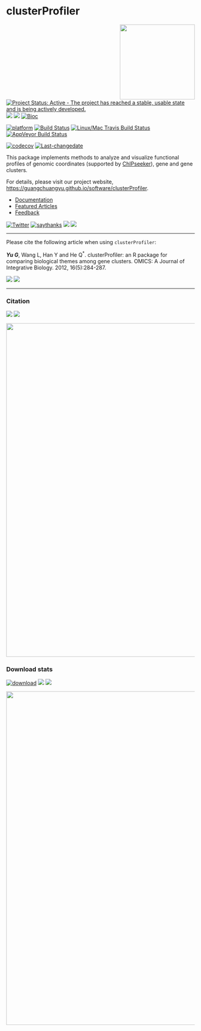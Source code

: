 # clusterProfiler

<img src="https://raw.githubusercontent.com/Bioconductor/BiocStickers/master/clusterProfiler/clusterProfiler.png" height="200" align="right" />

[![Project Status: Active - The project has reached a stable, usable
state and is being actively
developed.](http://www.repostatus.org/badges/latest/active.svg)](http://www.repostatus.org/#active)
[![](https://img.shields.io/badge/release%20version-3.10.1-green.svg)](https://www.bioconductor.org/packages/clusterProfiler)
[![](https://img.shields.io/badge/devel%20version-3.11.1-green.svg)](https://github.com/guangchuangyu/clusterProfiler)
[![Bioc](http://www.bioconductor.org/shields/years-in-bioc/clusterProfiler.svg)](https://www.bioconductor.org/packages/devel/bioc/html/clusterProfiler.html#since)

[![platform](http://www.bioconductor.org/shields/availability/devel/clusterProfiler.svg)](https://www.bioconductor.org/packages/devel/bioc/html/clusterProfiler.html#archives)
[![Build
Status](http://www.bioconductor.org/shields/build/devel/bioc/clusterProfiler.svg)](https://bioconductor.org/checkResults/devel/bioc-LATEST/clusterProfiler/)
[![Linux/Mac Travis Build
Status](https://img.shields.io/travis/GuangchuangYu/clusterProfiler/master.svg?label=Mac%20OSX%20%26%20Linux)](https://travis-ci.org/GuangchuangYu/clusterProfiler)
[![AppVeyor Build
Status](https://img.shields.io/appveyor/ci/Guangchuangyu/clusterProfiler/master.svg?label=Windows)](https://ci.appveyor.com/project/GuangchuangYu/clusterProfiler)

[![codecov](https://codecov.io/gh/GuangchuangYu/clusterProfiler/branch/master/graph/badge.svg)](https://codecov.io/gh/GuangchuangYu/clusterProfiler/)
[![Last-changedate](https://img.shields.io/badge/last%20change-2019--04--16-green.svg)](https://github.com/GuangchuangYu/clusterProfiler/commits/master)

This package implements methods to analyze and visualize functional
profiles of genomic coordinates (supported by
[ChIPseeker](http://www.bioconductor.org/packages/ChIPseeker)), gene and
gene clusters.

For details, please visit our project website,
<https://guangchuangyu.github.io/software/clusterProfiler>.

  - [Documentation](https://guangchuangyu.github.io/software/clusterProfiler/documentation/)
  - [Featured
    Articles](https://guangchuangyu.github.io/software/clusterProfiler/featuredArticles/)
  - [Feedback](https://guangchuangyu.github.io/software/clusterProfiler/#feedback)

[![Twitter](https://img.shields.io/twitter/url/http/shields.io.svg?style=social&logo=twitter)](https://twitter.com/intent/tweet?hashtags=clusterProfiler&url=http://online.liebertpub.com/doi/abs/10.1089/omi.2011.0118&screen_name=guangchuangyu)
[![saythanks](https://img.shields.io/badge/say-thanks-ff69b4.svg)](https://saythanks.io/to/GuangchuangYu)
[![](https://img.shields.io/badge/follow%20me%20on-微信-green.svg)](https://guangchuangyu.github.io/blog_images/biobabble.jpg)
[![](https://img.shields.io/badge/打赏-支付宝/微信-green.svg)](https://guangchuangyu.github.io/blog_images/pay_qrcode.png)

-----

Please cite the following article when using `clusterProfiler`:

***Yu G***, Wang L, Han Y and He Q<sup>\*</sup>. clusterProfiler: an R
package for comparing biological themes among gene clusters. OMICS: A
Journal of Integrative Biology. 2012,
16(5):284-287.

[![](https://img.shields.io/badge/doi-10.1089/omi.2011.0118-green.svg)](https://doi.org/10.1089/omi.2011.0118)
[![](https://img.shields.io/badge/Altmetric-30-green.svg)](https://www.altmetric.com/details/681089)

-----

### Citation

[![](https://img.shields.io/badge/1st%20most%20cited%20paper-in%20OMICS-green.svg)](http://online.liebertpub.com/action/showMostCitedArticles?journalCode=omi)
![](https://img.shields.io/badge/ESI-Highly%20Cited%20Paper-green.svg)

<img src="https://guangchuangyu.github.io/software/citation_trend/clusterProfiler.png" width="890"/>

### Download stats

[![download](http://www.bioconductor.org/shields/downloads/clusterProfiler.svg)](https://bioconductor.org/packages/stats/bioc/clusterProfiler)
[![](https://img.shields.io/badge/download-111202/total-blue.svg)](https://bioconductor.org/packages/stats/bioc/clusterProfiler)
[![](https://img.shields.io/badge/download-5002/month-blue.svg)](https://bioconductor.org/packages/stats/bioc/clusterProfiler)

<img src="https://guangchuangyu.github.io/software/dlstats/clusterProfiler.png" width="890"/>
